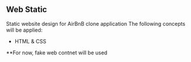 ## Web Static

Static website design for AirBnB clone application
The following concepts will be applied:

- HTML & CSS

**For now, fake web contnet will be used